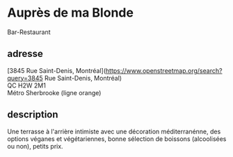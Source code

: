 # Auprès de ma Blonde

Bar-Restaurant 

## adresse
[3845 Rue Saint-Denis, Montréal](https://www.openstreetmap.org/search?query=3845 Rue Saint-Denis, Montréal)  
QC H2W 2M1  
Métro Sherbrooke (ligne orange)  

## description
Une terrasse à l'arrière intimiste avec une décoration méditerranénne, des options véganes et végétariennes, bonne sélection de boissons (alcoolisées ou non), petits prix.

